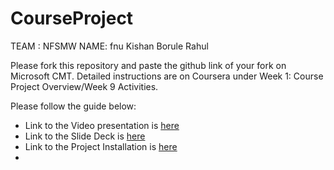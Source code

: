 # CourseProject
TEAM : NFSMW
NAME: fnu Kishan Borule Rahul

Please fork this repository and paste the github link of your fork on Microsoft CMT. Detailed instructions are on Coursera under Week 1: Course Project Overview/Week 9 Activities.

Please follow the guide below:
* Link to the Video presentation is [here](https://mediaspace.illinois.edu/media/t/1_n7kid54c)
* Link to the Slide Deck is [here](https://docs.google.com/presentation/d/168OyBLPvz8kfE2_ZrdY-lV5FeaC58GEkAeaXiN9fWOY/edit?usp=sharing)
* Link to the Project Installation is [here](https://github.com/kb-rahul/CourseProject/blob/main/final_submission/install.md)
* 
